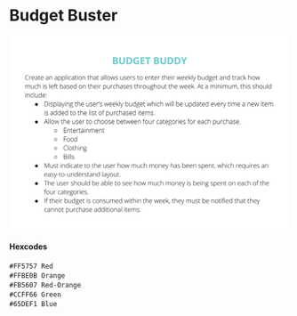 # Budget Buster

![](https://github.com/AhmadAlKhaldi86/Budget-Application/blob/master/images/Project-Spec.png)


#### Hexcodes 
```diff
#FF5757 Red
#FFBE0B Orange
#FB5607 Red-Orange
#CCFF66 Green
#65DEF1 Blue
```
